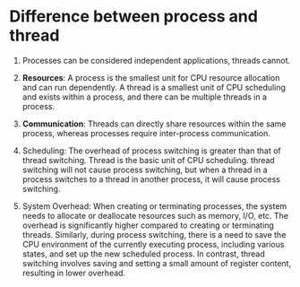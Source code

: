 # Difference between process and thread

1. Processes can be considered independent applications, threads cannot.

2. **Resources**: A process is the smallest unit for CPU resource allocation and can run dependently. A thread is a smallest unit of CPU scheduling and exists within a process, and there can be multiple threads in a process.

3. **Communication**: Threads can directly share resources within the same process, whereas processes require inter-process communication.

4. Scheduling: The overhead of process switching is greater than that of thread switching. Thread is the basic unit of CPU scheduling. thread switching will not cause process switching, but when a thread in a process switches to a thread in another process, it will cause process switching.

5. System Overhead: When creating or terminating processes, the system needs to allocate or deallocate resources such as memory, I/O, etc. The overhead is significantly higher compared to creating or terminating threads. Similarly, during process switching, there is a need to save the CPU environment of the currently executing process, including various states, and set up the new scheduled process. In contrast, thread switching involves saving and setting a small amount of register content, resulting in lower overhead.
